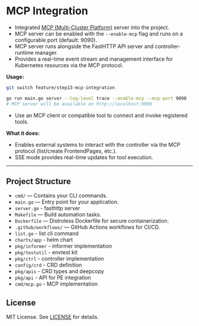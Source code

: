 # MCP Integration

- Integrated [MCP (Multi-Cluster Platform)](https://github.com/mark3labs/mcp-go) server into the project.
- MCP server can be enabled with the `--enable-mcp` flag and runs on a configurable port (default: 9090).
- MCP server runs alongside the FastHTTP API server and controller-runtime manager.
- Provides a real-time event stream and management interface for Kubernetes resources via the MCP protocol.

**Usage:**
```sh
git switch feature/step13-mcp-integration 

go run main.go server --log-level trace --enable-mcp --mcp-port 9090
# MCP server will be available on http://localhost:9090
```
- Use an MCP client or compatible tool to connect and invoke registered tools.

**What it does:**
- Enables external systems to interact with the controller via the MCP protocol (list/create FrontendPages, etc.).
- SSE mode provides real-time updates for tool execution.

---

## Project Structure

- `cmd/` — Contains your CLI commands.
- `main.go` — Entry point for your application.
- `server.go` - fasthttp server
- `Makefile` — Build automation tasks.
- `Dockerfile` — Distroless Dockerfile for secure containerization.
- `.github/workflows/` — GitHub Actions workflows for CI/CD.
- `list.go` - list cli command
- `charts/app` - helm chart
- `pkg/informer` - informer implementation
- `pkg/testutil` - envtest kit
- `pkg/ctrl` - controller implementation
- `config/crd` - CRD definition
- `pkg/apis` - CRD types and deepcopy
- `pkg/api` - API for PE integration
- `cmd/mcp.go` - MCP implementation

## License

MIT License. See [LICENSE](LICENSE) for details.
